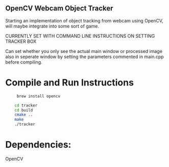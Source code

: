 ## OpenCV Webcam Object Tracker

Starting an implementation of object tracking from webcam using OpenCV, will maybe 
integrate into some sort of game. 

CURRENTLY SET WITH COMMAND LINE INSTRUCTIONS ON SETTING TRACKER BOX

Can set whether you only see the actual main window or processed image also in 
seperate window by setting the parameters commented in main.cpp before compiling.

# Compile and Run Instructions

```sh
     brew install opencv 
```
```sh
    cd tracker
    cd build
    cmake ..
    make
    ./tracker
```

# Dependencies:
OpenCV


